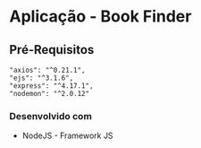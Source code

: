 # Aplicação - Book Finder
    
## Pré-Requisitos
    "axios": "^0.21.1",
    "ejs": "^3.1.6",
    "express": "^4.17.1",
    "nodemon": "^2.0.12"

### Desenvolvido com

 * NodeJS - Framework JS

